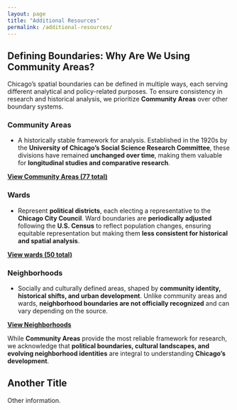 ```yaml
---
layout: page
title: "Additional Resources"
permalink: /additional-resources/
---
```


## Defining Boundaries: Why Are We Using Community Areas?

Chicago’s spatial boundaries can be defined in multiple ways, each serving different analytical and policy-related purposes. To ensure consistency in research and historical analysis, we prioritize **Community Areas** over other boundary systems.

### Community Areas
- A historically stable framework for analysis. Established in the 1920s by the **University of Chicago’s Social Science Research Committee**, these divisions have remained **unchanged over time**, making them valuable for **longitudinal studies and comparative research**. 

**[View Community Areas (77 total)](https://data.cityofchicago.org/Facilities-Geographic-Boundaries/Boundaries-Community-Areas-current-/cauq-8yn6)**  

### Wards
-  Represent **political districts**, each electing a representative to the **Chicago City Council**. Ward boundaries are **periodically adjusted** following the **U.S. Census** to reflect population changes, ensuring equitable representation but making them **less consistent for historical and spatial analysis**. 

**[View wards (50 total)](https://data.cityofchicago.org/Facilities-Geographic-Boundaries/Boundaries-Wards-2015-2023-/sp34-6z76)** 

### Neighborhoods
-   Socially and culturally defined areas, shaped by **community identity, historical shifts, and urban development**. Unlike community areas and wards, **neighborhood boundaries are not officially recognized** and can vary depending on the source. 

**[View Neighborhoods](https://data.cityofchicago.org/Facilities-Geographic-Boundaries/Boundaries-Neighborhoods/bbvz-uum9)**

While **Community Areas** provide the most reliable framework for research, we acknowledge that **political boundaries, cultural landscapes, and evolving neighborhood identities** are integral to understanding **Chicago’s development**.

## Another Title
Other information.
